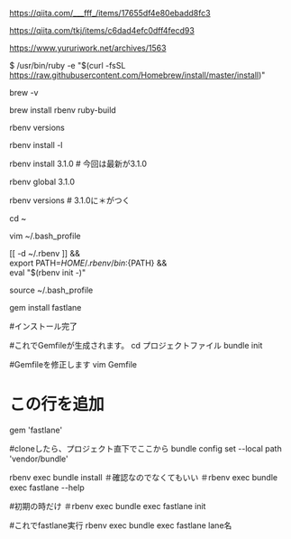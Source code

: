 https://qiita.com/___fff_/items/17655df4e80ebadd8fc3

https://qiita.com/tkj/items/c6dad4efc0dff4fecd93

https://www.yururiwork.net/archives/1563

$ /usr/bin/ruby -e "$(curl -fsSL https://raw.githubusercontent.com/Homebrew/install/master/install)"


brew -v


brew install rbenv ruby-build


rbenv versions


rbenv install -l


rbenv install 3.1.0   # 今回は最新が3.1.0


rbenv global 3.1.0

rbenv versions # 3.1.0に＊がつく

cd ~

vim ~/.bash_profile

[[ -d ~/.rbenv  ]] && \
  export PATH=${HOME}/.rbenv/bin:${PATH} && \
  eval "$(rbenv init -)"

source ~/.bash_profile

gem install fastlane

#インストール完了


#これでGemfileが生成されます。
cd プロジェクトファイル
bundle init

#Gemfileを修正します
vim Gemfile
# この行を追加
gem 'fastlane'

#cloneしたら、プロジェクト直下でここから
bundle config set --local path 'vendor/bundle'  

rbenv exec bundle install
＃確認なのでなくてもいい
＃rbenv exec bundle exec fastlane --help

#初期の時だけ
＃rbenv exec bundle exec fastlane init

#これでfastlane実行
rbenv exec bundle exec fastlane lane名
 


